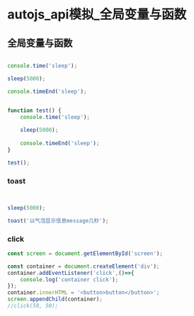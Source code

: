 # autojs_api模拟_全局变量与函数

## 全局变量与函数



```javascript {demo=autojs console}

console.time('sleep');

sleep(5000);

console.timeEnd('sleep');

```


```javascript {demo=autojs console}

function test() {
    console.time('sleep');
    
    sleep(5000);
    
    console.timeEnd('sleep');
}

test();

```


### toast
```javascript {demo=autojs}


sleep(5000);

toast('以气泡显示信息message几秒');

```


### click
```javascript {demo=autojs}
const screen = document.getElementById('screen');

const container = document.createElement('div');
container.addEventListener('click',()=>{
    console.log('container click');
});
container.innerHTML = '<button>button</button>';
screen.appendChild(container);
//click(50, 50);

```
